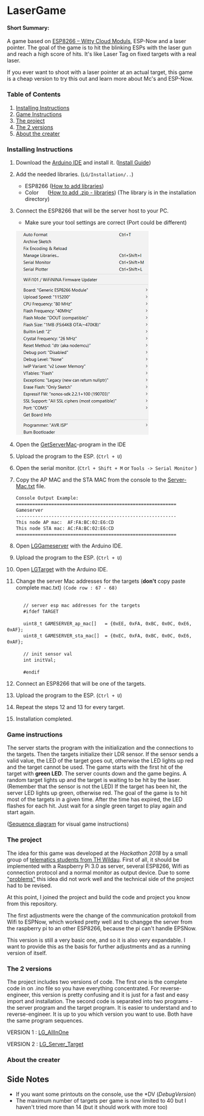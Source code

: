 # LaserGame
#### Short Summary:
A game based on [ESP8266 – Witty Cloud Moduls](https://www.ebay.de/itm/ESP8266-Serial-WIFI-Witty-Cloud-Development-Board-ESP-12F-Module-MINI-nodemcu/173615398063?_trkparms=aid%3D1110001%26algo%3DSPLICE.SIM%26ao%3D2%26asc%3D20160323102634%26meid%3D3aa4e928f3964fcbb2f8c6cbc12c2c0f%26pid%3D100623%26rk%3D2%26rkt%3D6%26sd%3D222081069541%26itm%3D173615398063%26pmt%3D0%26noa%3D1%26pg%3D2047675&_trksid=p2047675.c100623.m-1), ESP-Now and a laser pointer. The goal of the game is to hit the blinking ESPs with the laser gun and reach a high score of hits.
It's like Laser Tag on fixed targets with a real laser.

If you ever want to shoot with a laser pointer at an actual target, this game is a cheap version to try this out and learn more about Mc's and ESP-Now.



### Table of Contents

   1. [Installing Instructions](README.md#installing-instructions)
   2. [Game Instructions](README.md#game-instructions)
   3. [The project](README.md#the-project)
   4. [The 2 versions](README.md#the-2-versions)
   5. [About the creater](README.md#about-the-creater)

### Installing Instructions

1. Download the [Arduino IDE](https://www.arduino.cc/en/main/software) and install it. ([Install Guide](https://www.arduino.cc/en/Guide/HomePage))

2. Add the needed libraries. (`LG/Installation/..`) 

   - ESP8266 ([How to add libraries](https://randomnerdtutorials.com/how-to-install-esp8266-board-arduino-ide/))
   - Color   &nbsp; &nbsp; &nbsp;([How to add .zip - libraries](https://www.arduino.cc/en/Guide/Libraries))  (The library is in the installation directory)
   
3. Connect the ESP8266 that will be the server host to your PC.

   - Make sure your tool settings are correct (Port could be different)
   
   ![Settings in Tools](../SecretFiles/Settings%20for%20Tools.png)

4. Open the [GetServerMac](../Installation/GetServerMac)-program in the IDE

5. Upload the program to the ESP. (`Ctrl + U`)

6. Open the serial monitor. (`Ctrl + Shift + M` or `Tools -> Serial Monitor` )

7. Copy the AP MAC and the STA MAC from the console to the [Server-Mac.txt](../Installation/Server-Mac.txt) file.

   ```
   Console Output Example:
   ===========================================================
   Gameserver
   -----------------------------------------------------------
   This node AP mac:  AF:FA:BC:02:E6:CD
   This node STA mac: AC:FA:BC:02:E6:CD
   ===========================================================
   ```
   
  8. Open [LGGameserver](../Game/LGGameserver/LGGameserver.ino) with the Arduino IDE.
  
  9. Upload the program to the ESP. (`Ctrl + U`)
  
 10. Open [LGTarget](../Game/LGTarget/LGTarget.ino) with the Arduino IDE.
 
 11. Change the server Mac addresses for the targets (**don't** copy paste complete mac.txt) `(Code row : 67 - 68)`
 ```
  
       // server esp mac addresses for the targets
       #ifdef TARGET

       uint8_t GAMESERVER_ap_mac[]   = {0xEE, 0xFA, 0xBC, 0x0C, 0xE6, 0xAF}; 
       uint8_t GAMESERVER_sta_mac[]  = {0xEC, 0xFA, 0xBC, 0x0C, 0xE6, 0xAF};

       // init sensor val
       int initVal;

       #endif
```
    
 12. Connect an ESP8266 that will be one of the targets.
 
 13. Upload the program to the ESP. (`Ctrl + U`)
 
 14. Repeat the steps 12 and 13 for every target.
 
 15. Installation completed.

 ### Game instructions
 
The server starts the program with the initialization and the connections to the targets. Then the targets initialize their LDR sensor. 
If the sensor sends a valid value, the LED of the target goes out, otherwise the LED lights up red and the target cannot be used.
The game starts with the first hit of the target with **green LED**. The server counts down and the game begins.
A random target lights up and the target is waiting to be hit by the laser. (Remember that the sensor is not the LED)
If the target has been hit, the server LED lights up green, otherwise red. The goal of the game is to hit most of the targets in a given time. After the time has expired, the LED flashes for each hit. 
Just wait for a single green target to play again and start again.

([Sequence diagram](LG%20SD.pdf) for visual game instructions)
 
 ### The project
 
 The idea for this game was developed at the *Hackathon 2018* by a small group of [telematics students from TH Wildau](https://en.th-wildau.de/index.php?id=23510). First of all, it should be implemented with a Raspberry Pi 3.0 as server, several ESP8266, Wifi as connection protocol and a normal monitor as output device. Due to some ["problems"](https://www.meinehochschulebehindertdaswlan.de/en/) this idea did not work well and the technical side of the project had to be revised.
 
At this point, I joined the project and build the code and project you know from this repository.

The first adjustments were the change of the communication protokoll from Wifi to ESPNow, which worked pretty well and to changge the server from the raspberry pi to an other ESP8266, because the pi can't handle EPSNow. 


This version is still a very basic one, and so it is also very expandable. I want to provide this as the basis for further adjustments and as a running version of itself.
 
 ### The 2 versions
 
 The project includes two versions of code. The first one is the complete code in on .ino file so you have everything concentrated. 
 For reverse-engineer, this version is pretty confusing and it is just for a fast and easy import and installation.
 The second code is separated into two programs - the server program and the target program. It is easier to understand and to reverse-engineer.
 It is up to you which version you want to use. Both have the same program sequences.
 
 VERSION 1 : [LG_AllInOne](../Game/LG_AllInOne)
 
 VERSION 2 : [LG_Server_Target](../Game/LG_Server_Target)

 ### About the creater
      

## Side Notes
* If you want some printouts on the console, use the \*DV (_DebugVersion_)
* The maximum number of targets per game is now limited to 40 but I haven't tried more than 14 (but it should work with more too) 


